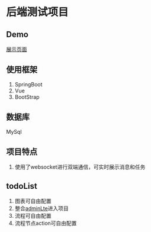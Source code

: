 # 后端测试项目


## Demo
[展示页面](http://layle.cn)
## 使用框架
1. SpringBoot
2. Vue
3. BootStrap

## 数据库
MySql

## 项目特点

1. 使用了websocket进行双端通信，可实时展示消息和任务

## todoList

1. 图表可自由配置
2. 整合[adminLte](https://adminlte.io/themes/AdminLTE/)进入项目
3. 流程可自由配置
4. 流程节点action可自由配置